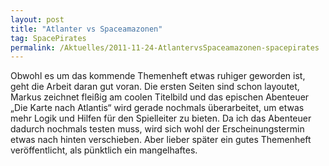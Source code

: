 ```yaml
---
layout: post
title: "Atlanter vs Spaceamazonen"
tag: SpacePirates
permalink: /Aktuelles/2011-11-24-AtlantervsSpaceamazonen-spacepirates
---
```



Obwohl es um das kommende Themenheft etwas ruhiger geworden ist, geht die Arbeit daran gut voran. Die ersten Seiten sind schon layoutet, Markus zeichnet fleißig am coolen Titelbild und das epischen Abenteuer &bdquo;Die Karte nach Atlantis&ldquo; wird gerade nochmals überarbeitet, um etwas mehr Logik und Hilfen für den Spielleiter zu bieten. Da ich das Abenteuer dadurch nochmals testen muss, wird sich wohl der Erscheinungstermin etwas nach hinten verschieben. Aber lieber später ein gutes Themenheft veröffentlicht, als pünktlich ein mangelhaftes.
